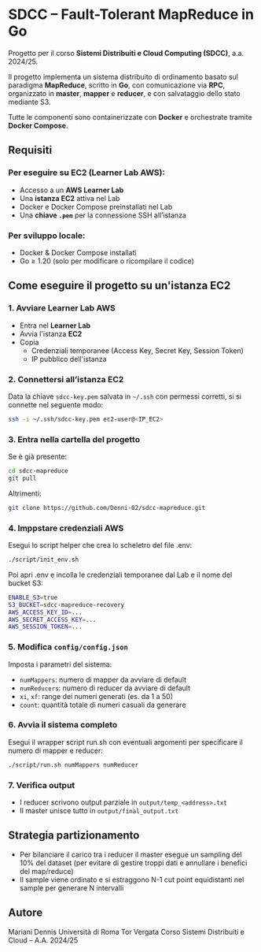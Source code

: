 # SDCC – Fault-Tolerant MapReduce in Go

Progetto per il corso **Sistemi Distribuiti e Cloud Computing (SDCC)**, a.a. 2024/25.

Il progetto implementa un sistema distribuito di ordinamento basato sul paradigma **MapReduce**, scritto in **Go**, con comunicazione via **RPC**, organizzato in **master**, **mapper** e **reducer**, e con salvataggio dello stato mediante S3.

Tutte le componenti sono containerizzate con **Docker** e orchestrate tramite **Docker Compose**.

## Requisiti

### Per eseguire su EC2 (Learner Lab AWS):
- Accesso a un **AWS Learner Lab**
- Una **istanza EC2** attiva nel Lab
- Docker e Docker Compose preinstallati nel Lab
- Una **chiave `.pem`** per la connessione SSH all’istanza

### Per sviluppo locale:
- Docker & Docker Compose installati
- Go ≥ 1.20 (solo per modificare o ricompilare il codice)


## Come eseguire il progetto su un'istanza EC2

### 1. Avviare Learner Lab AWS
- Entra nel **Learner Lab**
- Avvia l'istanza **EC2**
- Copia
  *  Credenziali temporanee (Access Key, Secret Key, Session Token)
  *  IP pubblico dell'istanza

### 2. Connettersi all’istanza EC2

Data la chiave `sdcc-key.pem` salvata in `~/.ssh` con permessi corretti, si si connette nel seguente modo:

```bash
ssh -i ~/.ssh/sdcc-key.pem ec2-user@<IP_EC2>
```

### 3. Entra nella cartella del progetto

Se è già presente:

```bash
cd sdcc-mapreduce
git pull
```

Altrimenti:

```bash
git clone https://github.com/Denni-02/sdcc-mapreduce.git
```

### 4. Imppstare credenziali AWS

Esegui lo script helper che crea lo scheletro del file .env:

```bash
./script/init_env.sh
```

Poi apri .env e incolla le credenziali temporanee dal Lab e il nome del bucket S3:

```bash
ENABLE_S3=true
S3_BUCKET=sdcc-mapreduce-recovery
AWS_ACCESS_KEY_ID=...
AWS_SECRET_ACCESS_KEY=...
AWS_SESSION_TOKEN=...
```

### 5. Modifica `config/config.json`

Imposta i parametri del sistema:
- `numMappers`: numero di mapper da avviare di default
- `numReducers`: numero di reducer da avviare di default
- `xi`, `xf`: range dei numeri generati (es. da 1 a 50)
- `count`: quantità totale di numeri casuali da generare


### 6. Avvia il sistema completo

Esegui il wrapper script run.sh con eventuali argomenti per specificare il numero di mapper e reducer:

```bash
./script/run.sh numMappers numReducer
```

### 7. Verifica output

- I reducer scrivono output parziale in `output/temp_<address>.txt`
- Il master unisce tutto in `output/final_output.txt`

## Strategia partizionamento

- Per bilanciare il carico tra i reducer il master esegue un sampling del 10% del dataset (per evitare di gestire troppi dati e annullare i benefici del map/reduce)
- Il sample viene ordinato e si estraggono N-1 cut point equidistanti nel sample per generare N intervalli

## Autore

Mariani Dennis
Università di Roma Tor Vergata
Corso Sistemi Distribuiti e Cloud – A.A. 2024/25
